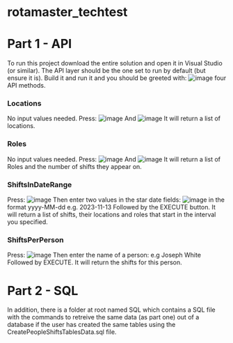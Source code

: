 # rotamaster_techtest
# Part 1 - API
To run this project download the entire solution and open it in Visual Studio (or similar). The API layer should be the one set to run by default (but ensure it is). Build it and run it and you should be greeted with:
![image](https://github.com/jobiekirkwood/rotamaster_techtest/assets/36970443/4075fd11-3537-47f4-abd8-b945db1d021b)
four API methods.

### Locations
No input values needed.
Press: ![image](https://github.com/jobiekirkwood/rotamaster_techtest/assets/36970443/88c9f290-3a75-4105-9ba1-ba2dc10c0966)
And ![image](https://github.com/jobiekirkwood/rotamaster_techtest/assets/36970443/2c70b2fc-e34f-41f5-aa61-23140e7a81a4)
It will return a list of locations.

### Roles
No input values needed.
Press: ![image](https://github.com/jobiekirkwood/rotamaster_techtest/assets/36970443/88c9f290-3a75-4105-9ba1-ba2dc10c0966)
And ![image](https://github.com/jobiekirkwood/rotamaster_techtest/assets/36970443/2c70b2fc-e34f-41f5-aa61-23140e7a81a4)
It will return a list of Roles and the number of shifts they appear on.

### ShiftsInDateRange
Press: ![image](https://github.com/jobiekirkwood/rotamaster_techtest/assets/36970443/88c9f290-3a75-4105-9ba1-ba2dc10c0966)
Then enter two values in the star date fields:
![image](https://github.com/jobiekirkwood/rotamaster_techtest/assets/36970443/547c0481-eeae-4b07-acf5-992c59eb9ddb)
in the format yyyy-MM-dd e.g. 2023-11-13
Followed by the EXECUTE button.
It will return a list of shifts, their locations and roles that start in the interval you specified.


### ShiftsPerPerson
Press: ![image](https://github.com/jobiekirkwood/rotamaster_techtest/assets/36970443/88c9f290-3a75-4105-9ba1-ba2dc10c0966)
Then enter the name of a person: e.g Joseph White
Followed by EXECUTE.
It will return the shifts for this person.


# Part 2 - SQL
In addition, there is a folder at root named SQL which contains a SQL file with the commands to retreive the same data (as part one) out of a database if the user has created the same tables using the CreatePeopleShiftsTablesData.sql file.



